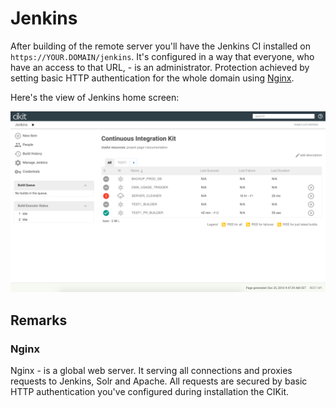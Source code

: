 # Jenkins

After building of the remote server you'll have the Jenkins CI installed on `https://YOUR.DOMAIN/jenkins`. It's configured in a way that everyone, who have an access to that URL, - is an administrator. Protection achieved by setting basic HTTP authentication for the whole domain using [Nginx](#nginx).

Here's the view of Jenkins home screen:

![Home screen](images/home-screen.png)

## Remarks

### Nginx

Nginx - is a global web server. It serving all connections and proxies requests to Jenkins, Solr and Apache. All requests are secured by basic HTTP authentication you've configured during installation the CIKit.
